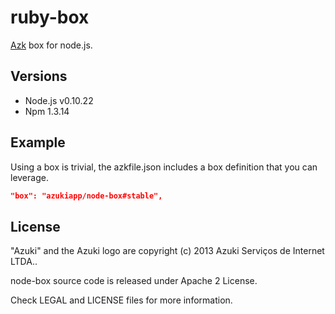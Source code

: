 # ruby-box

[Azk](http://azk.io) box for node.js.

## Versions

* Node.js v0.10.22
* Npm 1.3.14

## Example

Using a box is trivial, the azkfile.json includes a box definition that you can leverage.

```json
"box": "azukiapp/node-box#stable",
```

## License

"Azuki" and the Azuki logo are copyright (c) 2013 Azuki Serviços de Internet LTDA..

node-box source code is released under Apache 2 License.

Check LEGAL and LICENSE files for more information.

